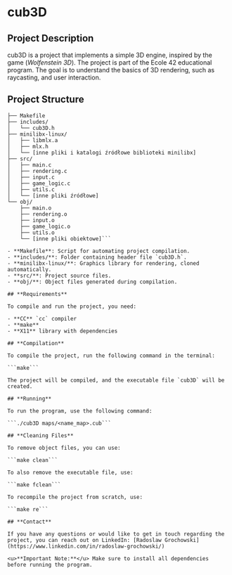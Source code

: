# cub3D

## **Project Description**

cub3D is a project that implements a simple 3D engine, inspired by the game (*Wolfenstein 3D*). The project is part of the Ecole 42 educational program. The goal is to understand the basics of 3D rendering, such as raycasting, and user interaction.

## **Project Structure**
```cub3D/
├── Makefile
├── includes/
│   └── cub3D.h
├── minilibx-linux/
│   ├── libmlx.a
│   ├── mlx.h
│   └── [inne pliki i katalogi źródłowe biblioteki minilibx]
├── src/
│   ├── main.c
│   ├── rendering.c
│   ├── input.c
│   ├── game_logic.c
│   ├── utils.c
│   └── [inne pliki źródłowe]
└── obj/
    ├── main.o
    ├── rendering.o
    ├── input.o
    ├── game_logic.o
    ├── utils.o
    └── [inne pliki obiektowe]```

- **Makefile**: Script for automating project compilation.
- **includes/**: Folder containing header file `cub3D.h`.
- **minilibx-linux/**: Graphics library for rendering, cloned automatically.
- **src/**: Project source files.
- **obj/**: Object files generated during compilation.

## **Requirements**

To compile and run the project, you need:

- **CC** `cc` compiler
- **make**
- **X11** library with dependencies

## **Compilation**

To compile the project, run the following command in the terminal:

```make```

The project will be compiled, and the executable file `cub3D` will be created.

## **Running**

To run the program, use the following command:

```./cub3D maps/<name_map>.cub```

## **Cleaning Files**

To remove object files, you can use:

```make clean```

To also remove the executable file, use:

```make fclean```

To recompile the project from scratch, use:

```make re```

## **Contact**

If you have any questions or would like to get in touch regarding the project, you can reach out on LinkedIn: [Radoslaw Grochowski](https://www.linkedin.com/in/radoslaw-grochowski/)

<u>**Important Note:**</u> Make sure to install all dependencies before running the program.

